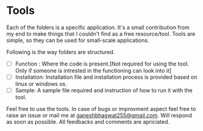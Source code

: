 
# Tools


Each of the folders is a specific application. It's a small contribution from my end to make things that I couldn't find as a free resource/tool. Tools are simple, so they can be used for small-scale applications.

Following is the way folders are structured.

 - [ ] Function : Where the code is present.[Not required for using the tool. Only if someone is intrested in the functioning can look into it]
 - [ ] Installation: Installation file and installation process is provided based on linux or windows os.
 - [ ] Sample: A sample file required and instruction of how to run it with the tool.

Feel free to use the tools. In case of bugs or improvment aspect feel free to raise an issue or mail me at ganeshbhagwat255@gmail.com. Will respond as soon as possible. All feedbacks and comments are apriciated.
